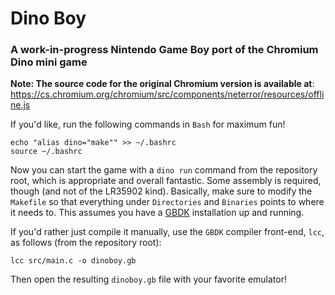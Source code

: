 # Dino Boy

### A work-in-progress Nintendo Game Boy port of the Chromium Dino mini game

__Note: The source code for the original Chromium version is available at__: https://cs.chromium.org/chromium/src/components/neterror/resources/offline.js

If you'd like, run the following commands in `Bash` for maximum fun!

```shell
echo "alias dino="make"" >> ~/.bashrc
source ~/.bashrc
```

Now you can start the game with a `dino run` command from the repository root, which is appropriate and overall fantastic. Some assembly is required, though (and not of the LR35902 kind). Basically, make sure to modify the `Makefile` so that everything under `Directories` and `Binaries` points to where it needs to. This assumes you have a [GBDK](http://gbdk.sourceforge.net/) installation up and running.

If you'd rather just compile it manually, use the `GBDK` compiler front-end, `lcc`, as follows (from the repository root):

```shell
lcc src/main.c -o dinoboy.gb
```

Then open the resulting `dinoboy.gb` file with your favorite emulator!